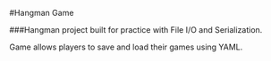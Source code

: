 #Hangman Game

###Hangman project built for practice with File I/O and Serialization.

Game allows players to save and load their games using YAML.
